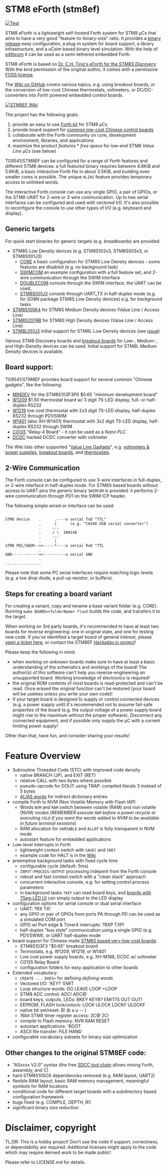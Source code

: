 # STM8 eForth (stm8ef)

[![Test](https://travis-ci.org/TG9541/stm8ef.svg)](https://travis-ci.org/TG9541/stm8ef)

STM8 eForth is a lightweight self-hosted Forth system for STM8 µCs that aims to have a very good "feature-to-binary-size" ratio. It provides a [binary release](https://github.com/TG9541/stm8ef/releases) easy configuration, a plug-in system for board support, a library infrastructure, and a uCsim based binary level simulation. With the help of [e4thcom](https://wiki.forth-ev.de/doku.php/en:projects:e4thcom) it can be used as a semi-tethered embedded Forth.

STM8 eForth is based on [Dr. C.H. Ting's eForth for the *STM8S Discovery*](http://www.forth.org/svfig/kk/07-2010.html). With the kind permission of the original author, it comes with a permissive [FOSS license](https://github.com/TG9541/stm8ef/blob/master/LICENSE.md).

The [Wiki on GitHub](https://github.com/TG9541/stm8ef/wiki) covers various topics, e.g. using breakout boards, or the conversion of low-cost Chinese thermostats, voltmeters, or DC/DC-converters into Forth powered embedded control boards.

[![STM8EF Wiki](https://user-images.githubusercontent.com/5466977/28994765-3267d78c-79d6-11e7-927f-91751cd402db.jpg)](https://github.com/TG9541/stm8ef/wiki)

The project has the following goals:

1. provide an easy to use [Forth kit](https://github.com/TG9541/stm8ef/wiki/STM8-eForth-Programming) for STM8 µCs
2. provide board support for [common low-cost Chinese control boards][WG1]
3. collaborate with the Forth community on core, development environment, libraries, and applications
4. maximize the product *features* * *free space* for low-end STM8 *Value Line* µCs (see below)

TG9541/STM8EF can be configured for a range of Forth features and different STM8 devices: a full featured binary requires betwenn 4.8KiB and 5.6KiB, a basic interactive Forth fits in about 3.5KiB, and building even smaller cores is possible. The unique `ALIAS` feature provides temporary access to unlinked words.

The interactive Forth console can use any single GPIO, a pair of GPIOs, or the STM8 UART for 2-wire or 3-wire communication. Up to two serial interfaces can be configured and used with vectored I/O. It's also possible to reconfigure the console to use other types of I/O (e.g. keyboard and display).

## Generic targets

For quick start binaries for generic targets (e.g. breadboards) are provided:

* STM8S Low Density devices (e.g. STM8S103x3, STM8S003x3, or STM8S001J3)
  *  [CORE](https://github.com/TG9541/stm8ef/tree/master/CORE) a basic configuration for STM8S Low Density devices - some features are disabled (e.g. no background task)
  * [SWIMCOM](https://github.com/TG9541/stm8ef/tree/master/SWIMCOM) an example configuration with a full feature set, and 2-wire communication through the SWIM interface 
  * [DOUBLECOM](https://github.com/TG9541/stm8ef/tree/master/DOUBLECOM) console through the SWIM interface, the UART can be used, 
  * [STM8S001J3](https://github.com/TG9541/stm8ef/tree/master/STM8S001J3) console through UART_TX in half-duplex mode (e.g. for SO8N package STM8S Low Density devices)
e.g. for background tasks
* [STM8S105K4](https://github.com/TG9541/stm8ef/tree/master/STM8S105K4) for STM8S Medium Density devices (Value Line / Access Line)
* [STM8S207RB](https://github.com/TG9541/stm8ef/tree/master/STM8S207RB) for STM8S High Density devices (Value Line / Access Line)
* [STM8L051J3](https://github.com/TG9541/stm8ef/tree/master/STM8L051J3) initial support for STM8L Low Density devices (see [issue](https://github.com/TG9541/stm8ef/issues/137#issuecomment-354542670))

Various STM8 Discovery boards and [breakout boards](https://github.com/TG9541/stm8ef/wiki/Breakout-Boards) for Low-, Medium-, and High-Density devices can be used. Initial support for STM8L Medium Density devices is available.

## Board support:

TG9541/STM8EF provides board support for several common "Chinese gadgets", like the following:

* [MINDEV](https://github.com/TG9541/stm8ef/wiki/Breakout-Boards) for the STM8S103F3P6 $0.65 "minimum development board"
* [W1209](https://github.com/TG9541/stm8ef/wiki/Board-W1209) $1.50 thermostat board w/ 3 digit 7S-LED display, full- or half-duplex RS232
* [W1219](https://github.com/TG9541/stm8ef/wiki/Board-W1219) low cost thermostat with 2x3 digit 7S-LED display, half-duplex RS232 through PD1/SWIM
* [W1401](https://github.com/TG9541/stm8ef/wiki/Board-W1401) (also XH-W1401) thermostat with 3x2 digit 7S-LED display, half-duplex RS232 through SWIM
* [C0135](https://github.com/TG9541/stm8ef/wiki/Board-C0135) "Relay-4 Board" - it can be used as a *Nano PLC*
* [DCDC](https://github.com/TG9541/stm8ef/wiki/Board-CN2596) hacked DCDC converter with voltmeter

The Wiki lists other supported "[Value Line Gadgets][WG1]", e.g. [voltmeters & power supplies](https://github.com/TG9541/stm8ef/wiki/STM8S-Value-Line-Gadgets#voltmeters-and-power-supplies), [breakout boards](https://github.com/TG9541/stm8ef/wiki/Breakout-Boards), and [thermostats](https://github.com/TG9541/stm8ef/wiki/STM8S-Value-Line-Gadgets#thermostats).

## 2-Wire Communication

The Forth console can be configured to use 3-wire interfaces in full-duplex, or 2-wire interface in half-duplex mode. For STM8S based boards without access to UART pins the generic binary `SWIMCOM` is provided: it performs 2-wire communication through PD1 on the SWIM ICP header.

The following simple wired-or interface can be used:

```

STM8 device    .      .----o serial TxD "TTL"
               .      |      (e.g. "CH340 USB serial converter")
               .     ---
               .     / \  1N4148
               .     ---
               .      |
STM8 PD1/SWIM-->>-----*----o serial RxD "TTL
               .
GND------------>>----------o serial GND
               .
................
```
Please note that some PC serial interfaces require matching logic levels (e.g. a low drop diode, a pull-up resistor, or buffers).

## Steps for creating a board variant

For creating a variant, copy and rename a base variant folder (e.g. CORE). Running `make BOARD=<folderName> flash` builds the code, and transfers it to the target.

When working on 3rd party boards, it's recommended to have at least two boards for reverse engineering: one in original state, and one for testing new code. If you've identified a target board of general interest, please [open a ticket here](https://github.com/TG9541/stm8ef/issues), or contact the STM8EF [Hackaday.io project](https://hackaday.io/project/16097-eforth-for-cheap-stm8s-value-line-gadgets)!

Please keep the following in mind:

* when working on unknown boards make sure to have at least a basic understanding of the schematics and workings of the board! The author(s) of this software can't help you reverse-engineering an unsupported board. Working knowledge of electronics is required!
* the original ROM contents of most boards is read-protected and can't be read. Once erased the original function can't be restored (your board will be useless unless you write your own code)!
* if your target board is designed to supply or control connected devices (e.g. a power supply unit) it's recommended not to assume fail-safe properties of the board (e.g. the output voltage of a power supply board might rise to the maximum without the proper software). Disconnect any connected equipment, and if possible only supply the µC with a current limiting power supply!

Other than that, have fun, and consider sharing your results!

# Feature Overview

* Subroutine Threaded Code (STC) with improved code density
  * native BRANCH (JP), and EXIT (RET)
  * relative CALL with two bytes where possible
  * pseudo-opcode for DOLIT using TRAP: compiled literals 3 instead of 5 bytes
  * [ALIAS words](https://github.com/TG9541/stm8ef/wiki/STM8-eForth-Alias-Words) for indirect dictionary entries
* compile Forth to NVM (Non Volatile Memory with Flash IAP)
  * Words `NVM` and `RAM` switch between volatile (RAM) and non volatile (NVM) modes (*REMEMBER execute `RAM` before a power recycle or executing `COLD` if you want the words added to NVM to be available in future terminal sessions*)
  * RAM allocation for `VARIABLE` and `ALLOT` is fully transparent in NVM mode
  * autostart feature for embedded applications
* Low-level interrupts in Forth
  * lightweight context switch with `SAVEC` and `IRET`
  * example code for HALT is in the [Wiki](https://github.com/TG9541/stm8ef/wiki/STM8-eForth-Interrupts)
* preemptive background tasks with fixed cycle time
  * configurable cycle (default: 5ms)
  * `INPUT-PROCESS-OUTPUT` processing indepent from the Forth console
  * robust and fast context switch with a "clean stack" approach
  * concurrent interactive console, e.g. for setting control process parameters
  * in background tasks `?KEY` can read board keys, and [boards with 7Seg-LED UI](https://github.com/TG9541/stm8ef/wiki/eForth-Background-Task) can simply output to the LED display
* configuration options for serial console or dual serial interface
  * UART: ?RX TX!
  * any GPIO or pair of GPIOs from ports PA through PD can be used as a simulated COM port
  * GPIO w/ Port edge & Timer4 interrupts: ?RXP TXP!
  * half-duplex "bus style" communication using a single GPIO (e.g. PD1/SWIM), or UART half-duplex mode
* board support for Chinese made [STM8S based very-low-cost boards][WG1]:
  * STM8S103F3 "$0.65" breakout board
  * Termostats, e.g. W1209, W1219, or W1401
  * Low cost power supply boards, e.g. XH-M188, DCDC w/ voltmeter
  * C0135 Relay Board
  * configuration folders for easy application to other boards
* Extended vocabulary:
  * `CREATE ... DOES>` for defining *defining words*
  * Vectored I/O: 'KEY? 'EMIT
  * Loop structure words: DO LEAVE LOOP +LOOP
  * STM8 ADC control: ADC! ADC@
  * board keys, outputs, LEDs: BKEY KEYB? EMIT7S OUT OUT!
  * EEPROM, FLASH lock/unlock: LOCK ULOCK LOCKF ULOCKF
  * native bit set/reset: B! (b a u -- )
  * 16bit STM8 timer register access: 2C@ 2C!
  * compile to Flash memory: NVR RAM RESET
  * autostart applications: 'BOOT
  * ASCII file transfer: FILE HAND
* configurable vocabulary subsets for binary size optimization

## Other changes to the original STM8EF code:

* "ASxxxx V2.0" syntax (the free [SDCC tool chain](http://sdcc.sourceforge.net/) allows mixing Forth, assembly, and C)
* hard STM8S105C6 dependencies removed (e.g. RAM layout, UART2)
* flexible RAM layout, basic RAM memory management, meaningful symbols for RAM locations
* conditional code for different target boards with a subdirectory based configuration framework
* bugs fixed (e.g. COMPILE, DEPTH, R!)
* significant binary size reduction

# Disclaimer, copyright

TL;DR: This is a hobby project! Don't use the code if support, correctness, or dependability are required. Additional licenses might apply to the code which may require derived work to be made public!

Please refer to LICENSE.md for details.

[WG1]: https://github.com/TG9541/stm8ef/wiki/STM8S-Value-Line-Gadgets
